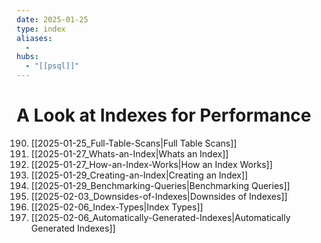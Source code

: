 ```yaml
---
date: 2025-01-25
type: index
aliases:
  -
hubs:
  - "[[psql]]"
---
```


# A Look at Indexes for Performance

190. [[2025-01-25_Full-Table-Scans|Full Table Scans]]
191. [[2025-01-27_Whats-an-Index|Whats an Index]]
192. [[2025-01-27_How-an-Index-Works|How an Index Works]]
193. [[2025-01-29_Creating-an-Index|Creating an Index]]
194. [[2025-01-29_Benchmarking-Queries|Benchmarking Queries]]
195. [[2025-02-03_Downsides-of-Indexes|Downsides of Indexes]]
196. [[2025-02-06_Index-Types|Index Types]]
197. [[2025-02-06_Automatically-Generated-Indexes|Automatically Generated Indexes]]
